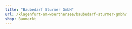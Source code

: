 ```yaml
---
title: "Baubedarf Sturmer GmbH"
url: /klagenfurt-am-woerthersee/baubedarf-sturmer-gmbh/
shop: Baumarkt
---
```

